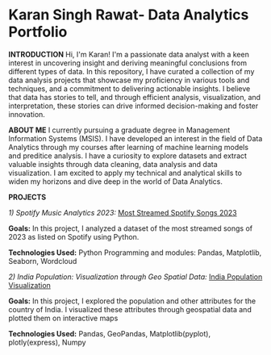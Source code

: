 # Karan Singh Rawat- Data Analytics Portfolio
**INTRODUCTION**
Hi, I'm Karan! I'm a passionate data analyst with a keen interest in uncovering insight and deriving meaningful conclusions from different types of data. In this repository, I have curated a collection of my data analysis projects that showcase my proficiency in various tools and techniques, and a commitment to delivering actionable insights. I believe that data has stories to tell, and through efficient analysis, visualization, and interpretation, these stories can drive informed decision-making and foster innovation.

**ABOUT ME**
I currently pursuing a graduate degree in Management Information Systems (MSIS). I have developed an interest in the field of Data Analytics through my courses after learning of machine learning models and preditice analysis. I have a curiosity to explore datasets and extract valuable insights through data cleaning, data analysis and data visualization. I am excited to apply my technical and analytical skills to widen my horizons and dive deep in the world of Data Analytics. 

**PROJECTS**

*1) Spotify Music Analytics 2023:* [Most Streamed Spotify Songs 2023](https://github.com/ksrawat888/Karan_Rawat-Portfolio/blob/88e904a23da7bdb72aed5963355f232bd8963222/Spotify%202023-%20Data%20Visualizations.ipynb)

**Goals:** In this project, I analyzed a dataset of the most streamed songs of 2023 as listed on Spotify using Python.

**Technologies Used:** Python Programming and modules: Pandas, Matplotlib, Seaborn, Wordcloud 

*2) India Population: Visualization through Geo Spatial Data:* [India Population Visualization](https://github.com/ksrawat888/Karan_Rawat-Portfolio/blob/main/India%20population-%20Geo%20Spatial%20.py) 

**Goals:** In this project, I explored the population and other attributes for the country of India. I visualized these attributes through geospatial data and plotted them on interactive maps

**Technologies Used:** Pandas, GeoPandas, Matplotlib(pyplot), plotly(express), Numpy
